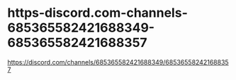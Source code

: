 # https-discord.com-channels-685365582421688349-685365582421688357
https://discord.com/channels/685365582421688349/685365582421688357
